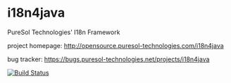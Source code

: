 i18n4java
=========

PureSol Technologies' I18n Framework

project homepage: http://opensource.puresol-technologies.com/i18n4java

bug tracker: https://bugs.puresol-technologies.net/projects/i18n4java

[![Build Status](http://ci.puresol-technologies.net/view/Maven%20Plugins/job/i18n4java/badge/icon)](http://ci.puresol-technologies.net/view/Maven%20Plugins/job/i18n4java/)
